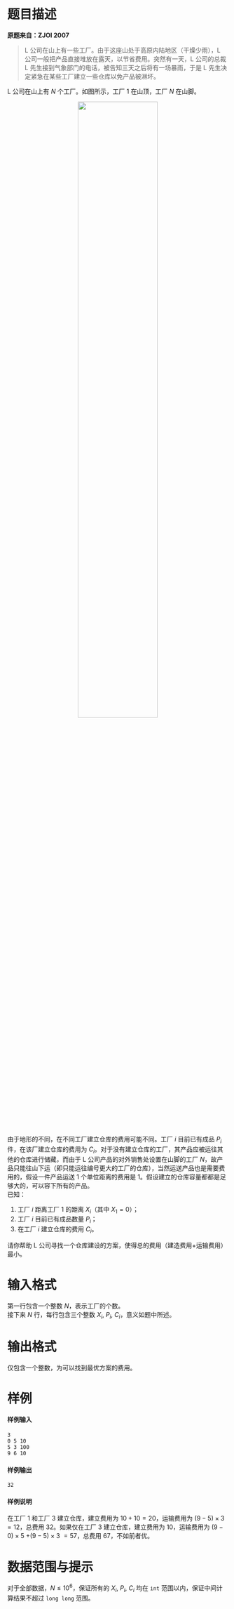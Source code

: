 
# 题目描述

**原题来自：ZJOI 2007**

> L 公司在山上有一些工厂。由于这座山处于高原内陆地区（干燥少雨），L 公司一般把产品直接堆放在露天，以节省费用。突然有一天，L 公司的总裁 L 先生接到气象部门的电话，被告知三天之后将有一场暴雨，于是 L 先生决定紧急在某些工厂建立一些仓库以免产品被淋坏。

L 公司在山上有 $N$ 个工厂。如图所示，工厂 $1$ 在山顶，工厂 $N$ 在山脚。

<div style="text-align: center;">
<img src="source/loj/10189/img/aHR0cHM6Ly9pLmxvbGkubmV0LzIwMTgvMDgvMjQvNWI3ZjdjNzJlZTQxOS5wbmc=.png" width="60%" style="margin: 0 auto;">  
</div>

由于地形的不同，在不同工厂建立仓库的费用可能不同。工厂 $i$ 目前已有成品 $P_i$ 件，在该厂建立仓库的费用为 $C_i$。对于没有建立仓库的工厂，其产品应被运往其他的仓库进行储藏，而由于 L 公司产品的对外销售处设置在山脚的工厂 $N$，故产品只能往山下运（即只能运往编号更大的工厂的仓库），当然运送产品也是需要费用的，假设一件产品运送 $1$ 个单位距离的费用是 $1$。假设建立的仓库容量都都是足够大的，可以容下所有的产品。  
已知：

1. 工厂 $i$ 距离工厂 $1$ 的距离 $X_i$（其中 $X_1=0$）；
2. 工厂 $i$ 目前已有成品数量 $P_i$；
3. 在工厂 $i$ 建立仓库的费用 $C_i$。

请你帮助 L 公司寻找一个仓库建设的方案，使得总的费用（建造费用+运输费用）最小。

# 输入格式

第一行包含一个整数 $N$，表示工厂的个数。  
接下来 $N$ 行，每行包含三个整数 $X_i,$ $P_i,$ $C_i$，意义如题中所述。

# 输出格式

仅包含一个整数，为可以找到最优方案的费用。

# 样例

#### 样例输入
```plain
3
0 5 10
5 3 100
9 6 10
```

#### 样例输出
```plain
32
```

#### 样例说明
在工厂 $1$ 和工厂 $3$ 建立仓库，建立费用为 $10+10=20$，运输费用为 $(9-5)\times 3 = 12$，总费用 $32$。如果仅在工厂 $3$ 建立仓库，建立费用为 $10$，运输费用为 $(9-0)\times 5$ $+(9-5)\times 3$ $=57$，总费用 $67$，不如前者优。


# 数据范围与提示

对于全部数据，$N \le 10^6$，保证所有的 $X_i,$ $P_i,$ $C_i$ 均在 `int` 范围以内，保证中间计算结果不超过 `long long` 范围。 

